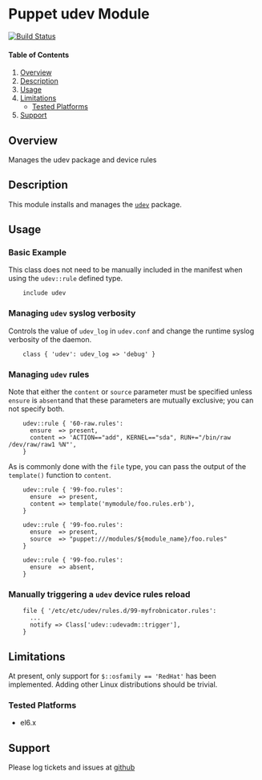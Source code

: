 Puppet udev Module
=========================

[![Build Status](https://travis-ci.org/jhoblitt/puppet-udev.png)](https://travis-ci.org/jhoblitt/puppet-udev)

#### Table of Contents

1. [Overview](#overview)
2. [Description](#description)
3. [Usage](#usage)
4. [Limitations](#limitations)
    * [Tested Platforms](#tested-platforms)
5. [Support](#support)


Overview
--------

Manages the udev package and device rules


Description
-----------

This module installs and manages the
[`udev`](http://www.freedesktop.org/software/systemd/man/udev.html) package.

Usage
-----

### Basic Example

This class does not need to be manually included in the manifest when using the
`udev::rule` defined type.

```puppet
    include udev
```

### Managing `udev` syslog verbosity

Controls the value of `udev_log` in `udev.conf` and change the runtime syslog
verbosity of the daemon.

```puppet
    class { 'udev': udev_log => 'debug' }
```

### Managing `udev` rules

Note that either the `content` or `source` parameter must be specified unless
`ensure` is `absent`and that these parameters are mutually exclusive; you can
not specify both.

```puppet
    udev::rule { '60-raw.rules':
      ensure  => present,
      content => 'ACTION=="add", KERNEL=="sda", RUN+="/bin/raw /dev/raw/raw1 %N"',
    }
```

As is commonly done with the `file` type, you can pass the output of the `template()` function to `content`.

```puppet
    udev::rule { '99-foo.rules':
      ensure  => present,
      content => template('mymodule/foo.rules.erb'),
    }
```

```puppet
    udev::rule { '99-foo.rules':
      ensure  => present,
      source  => "puppet:///modules/${module_name}/foo.rules"
    }
```

```puppet
    udev::rule { '99-foo.rules':
      ensure  => absent,
    }
```


### Manually triggering a `udev` device rules reload

```puppet
    file { '/etc/etc/udev/rules.d/99-myfrobnicator.rules':
      ...
      notify => Class['udev::udevadm::trigger'],
    }
```


Limitations
-----------

At present, only support for `$::osfamily == 'RedHat'` has been implemented.
Adding other Linux distributions should be trivial.

### Tested Platforms

* el6.x


Support
-------

Please log tickets and issues at
[github](https://github.com/jhoblitt/puppet-udev/issues)


